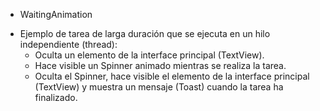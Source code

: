 
* WaitingAnimation

- Ejemplo de tarea de larga duración que se ejecuta en un hilo independiente (thread):
  - Oculta un elemento de la interface principal (TextView).
  - Hace visible un Spinner animado mientras se realiza la tarea.
  - Oculta el Spinner, hace visible el elemento de la interface principal (TextView) y 
    muestra un mensaje (Toast) cuando la tarea ha finalizado.